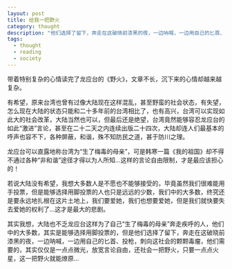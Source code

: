 ```yaml
---
layout: post
title: 给我一把野火
category: thought
description: "他们选择了留下，奔走在这破晓前漆黑的夜，一边呐喊，一边用自己的匕首、投枪，刺向这社会的颗颗毒瘤，他们需要的，其实仅仅是一点点微光，放宽言论自由，还社会一把野火，只要一点点火星，这一把野火就能燎原…"
tags:
  - thought
  - reading
  - society
---
```


带着特别复杂的心情读完了龙应台的《野火》，文章不长，沉下来的心情却越来越复杂。

有希望，原来台湾也曾有过像大陆现在这样混乱，甚至野蛮的社会状态，有失望，怎么现在大陆的状态只能和二十多年前的台湾相比了，也有高兴，台湾可以实现如此大的社会改革，大陆当然也可以，但最后还是绝望，台湾竟然能够容忍龙应台的如此“激进”言论，甚至在二十二天之内连续出版二十四次，大陆却连人们最基本的呼声也容不下，各种屏蔽，和谐，殊不知防民之道，甚于防川之理。

龙应台可以直露地称台湾为“生了梅毒的母亲”，可是韩寒一篇《我的祖国》却不得不通过各种“非和谐”途径才得以为人所知...这样的言论自由限制，才是最应该担心的！

若说大陆没有希望，我想大多数人是不愿也不能够接受的，毕竟虽然我们很难能用手投票，但是能够选择用脚投票的人也只是远远的少数，我们中的大多数，终究还是要永远地扎根在这片土地上，我们要爱她，我们也想要爱她，但是我们就快要失去爱她的权利了…这才是最大的悲剧。

其实我想，大陆也不乏龙应台这样为了自己“生了梅毒的母亲”奔走疾呼的人，他们中的大多数，其实是能够选择用脚投票的，但是他们选择了留下，奔走在这破晓前漆黑的夜，一边呐喊，一边用自己的匕首、投枪，刺向这社会的颗颗毒瘤，他们需要的，其实仅仅是一点点微光，放宽言论自由，还社会一把野火，只要一点点火星，这一把野火就能燎原...

